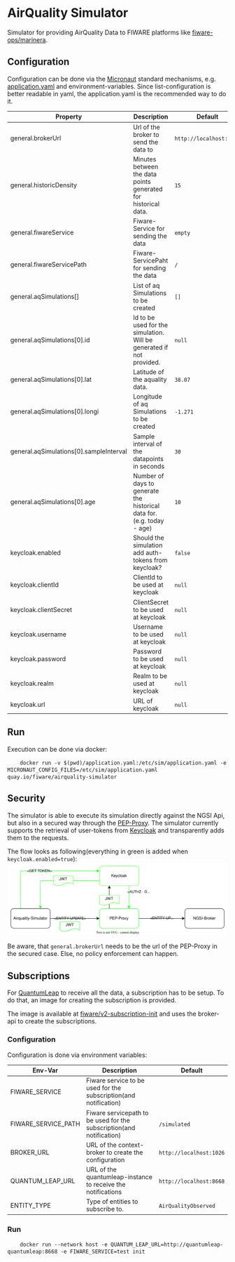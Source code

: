 # AirQuality Simulator

Simulator for providing AirQuality Data to FIWARE platforms like [fiware-ops/marinera](https://github.com/FIWARE-Ops/marinera).

## Configuration

Configuration can be done via the [Micronaut](https://micronaut.io/) standard mechanisms, e.g. [application.yaml](./src/main/resources/application.yaml) and environment-variables.
Since list-configuration is better readable in yaml, the application.yaml is the recommended way to do it.

| Property                                | Description                                                           | Default                     |
|-----------------------------------------|-----------------------------------------------------------------------|-----------------------------|
| general.brokerUrl                       | Url of the broker to send the data to                                 | ```http://localhost:1026``` |
| general.historicDensity                 | Minutes between the data points generated for historical data.        | ```15```                    |
| general.fiwareService                   | Fiware-Service for sending the data                                   | ```empty```                 |
| general.fiwareServicePath               | Fiware-ServicePaht for sending the data                               | ```/```                     |
| general.aqSimulations[]                 | List of aq Simulations to be created                                  | ```[]```                    |
| general.aqSimulations[0].id             | Id to be used for the simulation. Will be generated if not provided.  | ```null```                  |
| general.aqSimulations[0].lat            | Latitude of the aquality data.                                        | ```38.07```                 |
| general.aqSimulations[0].longi          | Longitude of aq Simulations to be created                             | ```-1.271```                |
| general.aqSimulations[0].sampleInterval | Sample interval of the datapoints in seconds                          | ```30```                    |
| general.aqSimulations[0].age            | Number of days to generate the historical data for.(e.g. today - age) | ```10```                    |
| keycloak.enabled                        | Should the simulation add auth-tokens from keycloak?                  | ```false```                 |
| keycloak.clientId                       | ClientId to be used at keycloak                                       | ```null```                  |
| keycloak.clientSecret                   | ClientSecret to be used at keycloak                                   | ```null```                  |
| keycloak.username                       | Username to be used at keycloak                                       | ```null```                  |
| keycloak.password                       | Password to be used at keycloak                                       | ```null```                  |
| keycloak.realm                          | Realm to be used at keycloak                                          | ```null```                  |
| keycloak.url                            | URL of keycloak                                                       | ```null```                  |

## Run

Execution can be done via docker: 
```shell
    docker run -v $(pwd)/application.yaml:/etc/sim/application.yaml -e MICRONAUT_CONFIG_FILES=/etc/sim/application.yaml quay.io/fiware/airquality-simulator
```

## Security

The simulator is able to execute its simulation directly against the NGSI Api, but also in a secured way through the [PEP-Proxy](https://github.com/FIWARE/tutorials.PEP-Proxy). 
The simulator currently supports the retrieval of user-tokens from [Keycloak](https://www.keycloak.org/) and transparently adds them to the requests.

The flow looks as following(everything in green is added when ```keycloak.enabled=true```):
![secured-flow](./doc/sim_and_auth.svg)

Be aware, that ```general.brokerUrl``` needs to be the url of the PEP-Proxy in the secured case. Else, no policy enforcement can happen.

## Subscriptions

For [QuantumLeap](https://github.com/orchestracities/ngsi-timeseries-api) to receive all the data, a subscription has to be setup. To do that, an image for creating the subscription is provided.

The image is available at [fiware/v2-subscription-init](https://quay.io/repository/fiware/v2-subscription-init) and uses the broker-api to create the subscriptions. 

### Configuration

Configuration is done via environment variables:

| Env-Var             | Description                                                          | Default                     |
|---------------------|----------------------------------------------------------------------|-----------------------------|
| FIWARE_SERVICE      | Fiware service to be used for the subscription(and notification)     | ``` ```                     |
| FIWARE_SERVICE_PATH | Fiware servicepath to be used for the subscription(and notification) | ```/simulated```            |
| BROKER_URL          | URL of the context-broker to create the configuration                | ```http://localhost:1026``` |
| QUANTUM_LEAP_URL    | URL of the quantumleap-instance to receive the notifications         | ```http://localhost:8668``` |
| ENTITY_TYPE         | Type of entities to subscribe to.                                    | ```AirQualityObserved```    |

### Run

```shell
    docker run --network host -e QUANTUM_LEAP_URL=http://quantumleap-quantumleap:8668 -e FIWARE_SERVICE=test init
```